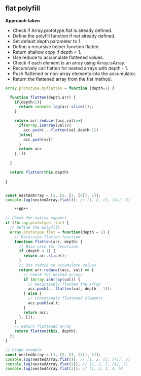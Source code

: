 ## flat polyfill

**Approach taken**

- Check if Array.prototype.flat is already defined.
- Define the polyfill function if not already defined.
- Set default depth parameter to 1.
- Define a recursive helper function flatten.
- Return shallow copy if depth < 1.
- Use reduce to accumulate flattened values.
- Check if each element is an array using Array.isArray.
- Recursively call flatten for nested arrays with depth - 1.
- Push flattened or non-array elements into the accumulator.
- Return the flattened array from the flat method.

```js
Array.prototype.myflatten = function (depth=1) {

  function flatten(depth,arr) {
    if(depth<1){
      return console.log(arr.slice());;
    }

    return arr.reduce((acc,val)=>{
      if(Array.isArray(val)){
        acc.push(...flatten(val,depth-1))
      }else{
        acc.push(val)
      }
      return acc
    },[])
    
  }

  return flatten(this,depth)
  
}


const nestedArray = [1, [2, [3, [4]], 5]];
console.log(nestedArray.flat()); // [1, 2, [3, [4]], 5]
```


        **OR**



```js
// Check for native support
if (!Array.prototype.flat) {
  // Define the polyfill
  Array.prototype.flat = function(depth = 1) {
    // Recursive flatten function
    function flatten(arr, depth) {
      // Base case for recursion
      if (depth < 1) {
        return arr.slice();
      }
      // Use reduce to accumulate values
      return arr.reduce((acc, val) => {
        // Check for nested arrays
        if (Array.isArray(val)) {
          // Recursively flatten the array
          acc.push(...flatten(val, depth - 1));
        } else {
          // Concatenate flattened elements
          acc.push(val);
        }
        return acc;
      }, []);
    }
    // Return flattened array
    return flatten(this, depth);
  };
}

// Usage example
const nestedArray = [1, [2, [3, [4]], 5]];
console.log(nestedArray.flat()); // [1, 2, [3, [4]], 5]
console.log(nestedArray.flat(2)); // [1, 2, 3, [4], 5]
console.log(nestedArray.flat(3)); // [1, 2, 3, 4, 5]
```

